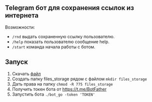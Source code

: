 ## Telegram бот для сохранения ссылок из интернета

Возможности:
 - `/rnd` выдать сохраненную ссылку пользователю.
- `/help` показать пользователю сообщение help.
- `/start` команда начала работы с ботом.

## Запуск

1. Скачать [файл](https://github.com/catstyle1101/bot_go/raw/refs/heads/main/bot_go)
2. Создать папку files_storage рядом с файлом `mkdir files_storage`
3. Дать права на папку `chmod -R 775 files_storage`
4. Получить токен бота от https://t.me/BotFather
5. Запустить бота `./bot_go -token 'TOKEN'`
